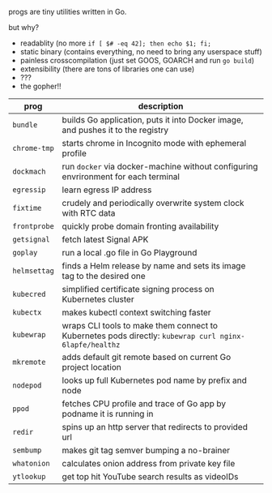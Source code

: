 progs are tiny utilities written in Go.

but why?

 * readablity (no more `if [ $# -eq 42]; then echo $1; fi;` 
 * static binary (contains everything, no need to bring any userspace stuff)
 * painless crosscompilation (just set GOOS, GOARCH and run `go build`)
 * extensibility (there are tons of libraries one can use)
 * ???
 * the gopher!!

| prog | description |
| ---- | ----------- |
| `bundle` | builds Go application, puts it into Docker image, and pushes it to the registry |
| `chrome-tmp` | starts chrome in Incognito mode with ephemeral profile |
| `dockmach` | run `docker` via docker-machine without configuring envrironment for each terminal |
| `egressip` | learn egress IP address |
| `fixtime` | crudely and periodically overwrite system clock with RTC data |
| `frontprobe` | quickly probe domain fronting availability |
| `getsignal` | fetch latest Signal APK |
| `goplay` | run a local .go file in Go Playground |
| `helmsettag` | finds a Helm release by name and sets its image tag to the desired one |
| `kubecred` | simplified certificate signing process on Kubernetes cluster |
| `kubectx` | makes kubectl context switching faster |
| `kubewrap` | wraps CLI tools to make them connect to Kubernetes pods directly: ```kubewrap curl nginx-6lapfe/healthz``` |
| `mkremote` | adds default git remote based on current Go project location |
| `nodepod` | looks up full Kubernetes pod name by prefix and node |
| `ppod` | fetches CPU profile and trace of Go app by podname it is running in |
| `redir` | spins up an http server that redirects to provided url |
| `sembump` | makes git tag semver bumping a no-brainer |
| `whatonion` | calculates onion address from private key file |
| `ytlookup` | get top hit YouTube search results as videoIDs |
